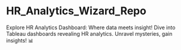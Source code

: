 # HR_Analytics_Wizard_Repo
Explore HR Analytics Dashboard: Where data meets insight! Dive into Tableau dashboards revealing HR analytics. Unravel mysteries, gain insights! 📊
